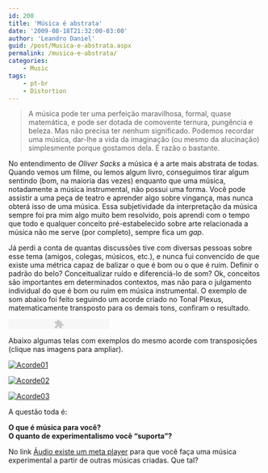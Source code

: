 ```yaml
---
id: 200
title: 'Música é abstrata'
date: '2009-08-18T21:32:00-03:00'
author: 'Leandro Daniel'
guid: /post/Musica-e-abstrata.aspx
permalink: /musica-e-abstrata/
categories:
    - Music
tags:
    - pt-br
    - Distortion
---
```


> A música pode ter uma perfeição maravilhosa, formal, quase matemática, e pode ser dotada de comovente ternura, pungência e beleza. Mas não precisa ter nenhum significado. Podemos recordar uma música, dar-lhe a vida da imaginação (ou mesmo da alucinação) simplesmente porque gostamos dela. É razão o bastante.

No entendimento de *Oliver Sacks* a música é a arte mais abstrata de todas. Quando vemos um filme, ou lemos algum livro, conseguimos tirar algum sentindo (bom, na maioria das vezes) enquanto que uma música, notadamente a música instrumental, não possui uma forma. Você pode assistir a uma peça de teatro e aprender algo sobre vingança, mas nunca obterá isso de uma música. Essa subjetividade da interpretação da música sempre foi pra mim algo muito bem resolvido, pois aprendi com o tempo que todo e qualquer conceito pré-estabelecido sobre arte relacionada a música não me serve (por completo), sempre fica um *gap*.

Já perdi a conta de quantas discussões tive com diversas pessoas sobre esse tema (amigos, colegas, músicos, etc.), e nunca fui convencido de que existe uma métrica capaz de balizar o que é bom ou o que é ruim. Definir o padrão do belo? Conceitualizar ruído e diferenciá-lo de som? Ok, conceitos são importantes em determinados contextos, mas não para o julgamento individual do que é bom ou ruim em música instrumental. O exemplo de som abaixo foi feito seguindo um acorde criado no Tonal Plexus, matematicamente transposto para os demais tons, confiram o resultado.

<object data="http://www.leandrodaniel.com/mp3player/player_mp3.swf" height="20" type="application/x-shockwave-flash" width="200"><param name="movie" value="http://www.leandrodaniel.com/mp3player/player_mp3.swf"></param><param name="FlashVars" value="mp3=http://www.leandrodaniel.com/audio/TonalPlexus_Exp03.mp3&bgcolor1=ffffff&bgcolor2=cccccc&buttoncolor=999999&buttonovercolor=0&slidercolor1=cccccc&slidercolor2=999999&sliderovercolor=666666&textcolor=0"></param></object>

Abaixo algumas telas com exemplos do mesmo acorde com transposições (clique nas imagens para ampliar).

[![Acorde01](http://leandrodaniel.com/pics/Acorde01_thumb.gif "Acorde01")](http://leandrodaniel.com/pics/Acorde01.gif)

[![Acorde02](http://leandrodaniel.com/pics/Acorde02_thumb.gif "Acorde02")](http://leandrodaniel.com/pics/Acorde02.gif)

[![Acorde03](http://leandrodaniel.com/pics/Acorde03_thumb.gif "Acorde03")](http://leandrodaniel.com/pics/Acorde03.gif)

A questão toda é:

**O que é música para você?**   
**O quanto de experimentalismo você “suporta”?**

No link [Áudio existe um meta player](http://www.leandrodaniel.com/page/audio) para que você faça uma música experimental a partir de outras músicas criadas. Que tal?
